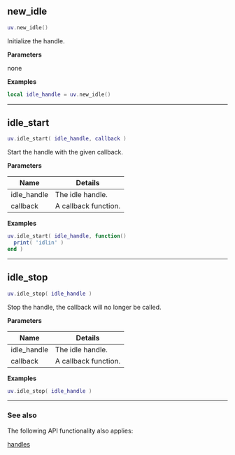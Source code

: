 ## new_idle

```lua
uv.new_idle()
```

Initialize the handle.

__Parameters__

none

__Examples__

```lua
local idle_handle = uv.new_idle()
```

---

## idle_start

```lua
uv.idle_start( idle_handle, callback )
```

Start the handle with the given callback.

__Parameters__

Name|Details
----|-------
idle_handle|The idle handle.
callback|A callback function.

__Examples__

```lua
uv.idle_start( idle_handle, function()
  print( 'idlin' )
end )
```

---

## idle_stop

```lua
uv.idle_stop( idle_handle )
```

Stop the handle, the callback will no longer be called.

__Parameters__

Name|Details
----|-------
idle_handle|The idle handle.
callback|A callback function.

__Examples__

```lua
uv.idle_stop( idle_handle )
```

---

### See also

The following API functionality also applies:

[handles](../handles)
